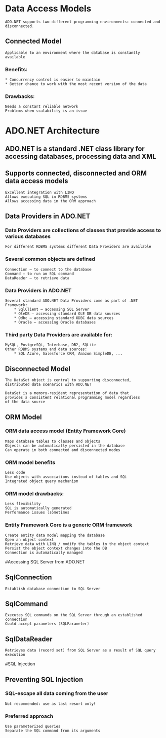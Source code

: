 # Data Access Models
```
ADO.NET supports two different programming environments: connected and disconnected.
```
## Connected Model
```
Applicable to an environment where the database is constantly available
```
### Benefits:
```
* Concurrency control is easier to maintain
* Better chance to work with the most recent version of the data
```
### Drawbacks:
```
Needs a constant reliable network
Problems when scalability is an issue
```
# ADO.NET Architecture
## ADO.NET is a standard .NET class library for accessing databases, processing data and XML
## Supports connected, disconnected and ORM data access models
```
Excellent integration with LINQ
Allows executing SQL in RDBMS systems
Allows accessing data in the ORM approach
```
## Data Providers in ADO.NET
### Data Providers are collections of classes that provide access to various databases
```
For different RDBMS systems different Data Providers are available
```
### Several common objects are defined
```
Connection – to connect to the database
Command – to run an SQL command
DataReader – to retrieve data
```
### Data Providers in ADO.NET 
```
Several standard ADO.NET Data Providers come as part of .NET Framework:
	* SqlClient – accessing SQL Server
	* OleDB – accessing standard OLE DB data sources
	* Odbc – accessing standard ODBC data sources
	* Oracle – accessing Oracle databases
```
### Third party Data Providers are available for:
```
MySQL, PostgreSQL, Interbase, DB2, SQLite
Other RDBMS systems and data sources:
	* SQL Azure, Salesforce CRM, Amazon SimpleDB, ...
```
## Disconnected Model
```
The DataSet object is central to supporting disconnected,
distributed data scenarios with ADO.NET
```
```
DataSet is a memory-resident representation of data that
provides a consistent relational programming model regardless 
of the data source
```
## ORM Model
### ORM data access model (Entity Framework Core)
```
Maps database tables to classes and objects
Objects can be automatically persisted in the database
Can operate in both connected and disconnected modes
```
### ORM model benefits
```
Less code
Use objects with associations instead of tables and SQL
Integrated object query mechanism
```
### ORM model drawbacks:
```
Less flexibility
SQL is automatically generated
Performance issues (sometimes
```
### Entity Framework Core is a generic ORM framework
```
Create entity data model mapping the database
Open an object context
Retrieve data with LINQ / modify the tables in the object context
Persist the object context changes into the DB
Connection is automatically managed
```
#Accessing SQL Server from ADO.NET
## SqlConnection
```
Establish database connection to SQL Server 
```
## SqlCommand
```
Executes SQL commands on the SQL Server through an established connection
Could accept parameters (SQLParameter)
```
## SqlDataReader
```
Retrieves data (record set) from SQL Server as a result of SQL query execution
```
#SQL Injection
## Preventing SQL Injection
### SQL-escape all data coming from the user
```
Not recommended: use as last resort only!
```
### Preferred approach
```
Use parameterized queries
Separate the SQL command from its arguments
```












